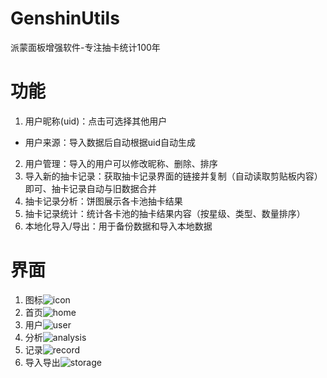 # GenshinUtils

派蒙面板增强软件-专注抽卡统计100年

# 功能
1. 用户昵称(uid)：点击可选择其他用户
 - 用户来源：导入数据后自动根据uid自动生成
2. 用户管理：导入的用户可以修改昵称、删除、排序
3. 导入新的抽卡记录：获取抽卡记录界面的链接并复制（自动读取剪贴板内容）即可、抽卡记录自动与旧数据合并
4. 抽卡记录分析：饼图展示各卡池抽卡结果
5. 抽卡记录统计：统计各卡池的抽卡结果内容（按星级、类型、数量排序）
6. 本地化导入/导出：用于备份数据和导入本地数据

# 界面
1. 图标![icon](/readme/icon.png)
2. 首页![home](/readme/home.png)
3. 用户![user](/readme/user.png)
4. 分析![analysis](/readme/analysis.png)
5. 记录![record](readme/record.png)
6. 导入导出![storage](readme/storage.png)